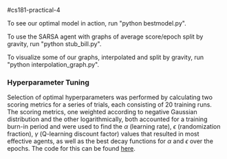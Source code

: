 #cs181-practical-4

To see our optimal model in action, run "python bestmodel.py".

To use the SARSA agent with graphs of average score/epoch split by gravity, run "python stub_bill.py".

To visualize some of our graphs, interpolated and split by gravity, run "python interpolation_graph.py".


### Hyperparameter Tuning

Selection of optimal hyperparameters was performed by calculating two scoring metrics for a series of trials, each consisting of 20 training runs. The scoring metrics, one weighted according to negative Gaussian distribution and the other logarithmically, both accounted for a training burn-in period and were used to find the $\alpha$ (learning rate), $\epsilon$ (randomization fraction), $\gamma$ (Q-learning discount factor) values that resulted in most effective agents, as well as the best decay functions for $\alpha$ and $\epsilon$ over the epochs. The code for this can be found [here](stub_j.py).
